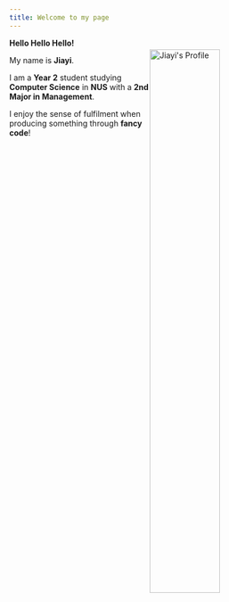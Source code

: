 ```yaml
---
title: Welcome to my page
---
```


<img align = "right" src="[docs/assets/images/Jiayi.png/](https://raw.githubusercontent.com/broccoli0616/Zhang-Jiayi-page/main/docs/assets/images/Jiayi.png)"
     alt="Jiayi's Profile" 
     style="width:50%; max-width:600px; display:block; margin:20px auto;">


**Hello Hello Hello!**  

My name is **Jiayi**.  

I am a **Year 2** student studying **Computer Science** in **NUS** with a **2nd Major in Management**.  

I enjoy the sense of fulfilment when producing something through **fancy code**!  


